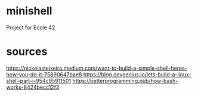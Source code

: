 # minishell
Project for Ecole 42 

# sources
https://nickolasteixeira.medium.com/want-to-build-a-simple-shell-heres-how-you-do-it-75890647bae8
https://blog.devgenius.io/lets-build-a-linux-shell-part-i-954c95911501
https://betterprogramming.pub/how-bash-works-8424becc12f3
